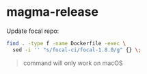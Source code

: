 # magma-release

Update focal repo:
```bash
find . -type f -name Dockerfile -exec \
  sed -i '' "s/focal-ci/focal-1.8.0/g" {} \;
```
> command will only work on macOS


